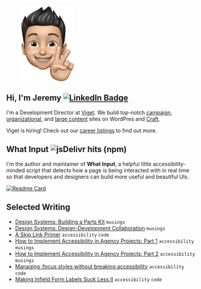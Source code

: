 <figure><img src="assets/images/mimoji.png" width="140"></figure>

## Hi, I'm Jeremy <a href="https://www.linkedin.com/in/ten1seven/"><img src="https://img.shields.io/badge/LinkedIn-blue?style=?style=flat-square&logo=appveyor&logo=linkedin&logoColor=white" alt="LinkedIn Badge"></a>

I'm a Development Director at <a href="https://www.viget.com/about/team/jfields/">Viget</a>. We build top-notch <a href="https://www.viget.com/project-type/campaign-sites/">campaign</a>, <a href="https://www.viget.com/project-type/organizational-websites/">organizational</a>, and <a href="https://www.viget.com/project-type/large-content-sites/">large content</a> sites on WordPres and <a href="https://www.viget.com/services/craft-cms/">Craft</a>.

Viget is hiring! Check out our <a href="https://www.viget.com/careers/">career listings</a> to find out more.

## What Input ![jsDelivr hits (npm)](https://img.shields.io/jsdelivr/npm/hw/what-input)

I'm the author and maintainer of <strong>What Input</strong>, a helpful little accessibility-minded script that detects how a page is being interacted with in real time so that developers and designers can build more useful and beautiful UIs.

[![Readme Card](https://github-readme-stats.vercel.app/api/pin/?username=ten1seven&repo=what-input)](https://github.com/ten1seven/what-input)

## Selected Writing

* [Design Systems: Building a Parts Kit](https://www.viget.com/articles/design-systems-building-a-parts-kit/) `musings`
* [Design Systems: Design-Development Collaboration](https://www.viget.com/articles/design-systems-design-development-collaboration/) `musings`
* [A Skip Link Primer](https://www.viget.com/articles/skip-link-primer/) `accessibility` `code`
* [How to Implement Accessibility in Agency Projects: Part 1](https://www.viget.com/articles/how-to-implement-accessibility-in-agency-projects-part-1/) `accessibility` `musings`
* [How to Implement Accessibility in Agency Projects: Part 2](https://www.viget.com/articles/how-to-implement-accessibility-in-agency-projects-part-2/) `accessibility` `musings`
* [Managing :focus styles without breaking accessibility](https://www.viget.com/articles/managing-focus-styles-without-breaking-accessibility/) `accessibility` `code`
* [Making Infield Form Labels Suck Less II](https://www.viget.com/articles/making-infield-form-labels-suck-less-2/) `accessibility` `code`

